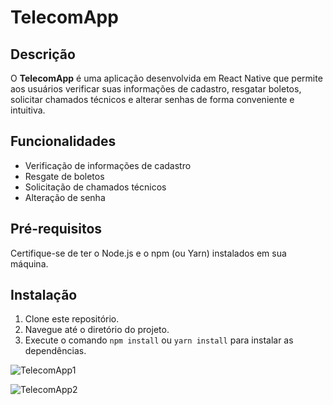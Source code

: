   # TelecomApp

## Descrição

O **TelecomApp** é uma aplicação desenvolvida em React Native que permite aos usuários verificar suas informações de cadastro, resgatar boletos, solicitar chamados técnicos e alterar senhas de forma conveniente e intuitiva.

## Funcionalidades

- Verificação de informações de cadastro
- Resgate de boletos
- Solicitação de chamados técnicos
- Alteração de senha

## Pré-requisitos

Certifique-se de ter o Node.js e o npm (ou Yarn) instalados em sua máquina.

## Instalação

1. Clone este repositório.
2. Navegue até o diretório do projeto.
3. Execute o comando `npm install` ou `yarn install` para instalar as dependências.








![TelecomApp1](https://github.com/danielrocha1/TelecomApp/assets/12690121/64b596d6-f2e9-422a-bf7a-7ef1334c7af8)

![TelecomApp2](https://github.com/danielrocha1/TelecomApp/assets/12690121/3ecdd1f9-57a1-4668-9a11-c88ebe8a7762)








